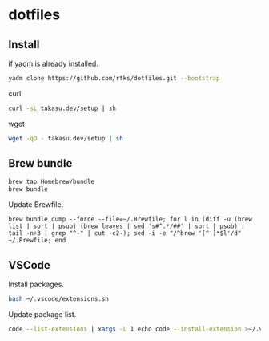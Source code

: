 # dotfiles

## Install

if [yadm](https://yadm.io/) is already installed.

```bash
yadm clone https://github.com/rtks/dotfiles.git --bootstrap
```

curl

```bash
curl -sL takasu.dev/setup | sh
```

wget

```bash
wget -qO - takasu.dev/setup | sh
```


## Brew bundle

```bash
brew tap Homebrew/bundle
brew bundle
```

Update Brewfile.

```
brew bundle dump --force --file=~/.Brewfile; for l in (diff -u (brew list | sort | psub) (brew leaves | sed 's#^.*/##' | sort | psub) | tail -n+3 | grep "^-" | cut -c2-); sed -i -e "/^brew '[^']*$l'/d" ~/.Brewfile; end
```


## VSCode

Install packages.

```bash
bash ~/.vscode/extensions.sh
```

Update package list.

```bash
code --list-extensions | xargs -L 1 echo code --install-extension >~/.vscode/extensions.sh
```
